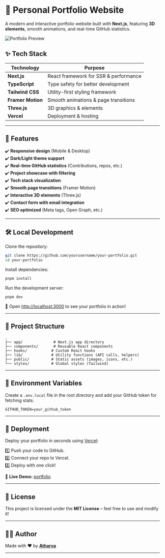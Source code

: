 # **🚀 Personal Portfolio Website**  

A modern and interactive portfolio website built with **Next.js**, featuring **3D elements**, smooth animations, and real-time GitHub statistics.  

![Portfolio Preview](https://via.placeholder.com/1000x500?text=Portfolio+Preview) 

## **✨ Tech Stack**  

| Technology    | Purpose |
|--------------|---------|
| **Next.js**  | React framework for SSR & performance |
| **TypeScript** | Type safety for better development |
| **Tailwind CSS** | Utility-first styling framework |
| **Framer Motion** | Smooth animations & page transitions |
| **Three.js** | 3D graphics & elements |
| **Vercel** | Deployment & hosting |

---

## **🌟 Features**  

✔️ **Responsive design** (Mobile & Desktop)  
✔️ **Dark/Light theme support**  
✔️ **Real-time GitHub statistics** (Contributions, repos, etc.)  
✔️ **Project showcase with filtering**  
✔️ **Tech stack visualization**  
✔️ **Smooth page transitions** (Framer Motion)  
✔️ **Interactive 3D elements** (Three.js)  
✔️ **Contact form with email integration**  
✔️ **SEO optimized** (Meta tags, Open Graph, etc.)  

---

## **🛠️ Local Development**  

Clone the repository:  

```bash
git clone https://github.com/yourusername/your-portfolio.git
cd your-portfolio
```

Install dependencies:  

```bash
pnpm install
```

Run the development server:  

```bash
pnpm dev
```

🔗 Open [http://localhost:3000](http://localhost:3000) to see your portfolio in action!  

---

## **📁 Project Structure**  

```
.
├── app/              # Next.js app directory
├── components/       # Reusable React components
├── hooks/           # Custom React hooks
├── lib/             # Utility functions (API calls, helpers)
├── public/          # Static assets (images, icons, etc.)
└── styles/          # Global styles (Tailwind)
```

---

## **🔑 Environment Variables**  

Create a `.env.local` file in the root directory and add your GitHub token for fetching stats:  

```env
GITHUB_TOKEN=your_github_token
```

---

## **🚀 Deployment**  

Deploy your portfolio in seconds using [Vercel](https://vercel.com):  

1️⃣ Push your code to GitHub.  
2️⃣ Connect your repo to Vercel.  
3️⃣ Deploy with one click!  

🔗 **Live Demo:** [portfolio](https://atharva-works.vercel.app/about)

---

## **📜 License**  

This project is licensed under the **MIT License** – feel free to use and modify it!  

---

## **👨‍💻 Author**  

Made with ❤️ by **[Atharva](https://github.com/Atharva-Mendhulkar)**  

---
